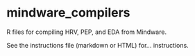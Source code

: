 # mindware_compilers
R files for compiling HRV, PEP, and EDA from Mindware.

See the instructions file (markdown or HTML) for... instructions.
